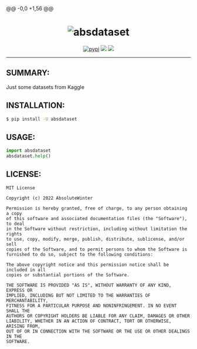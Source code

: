 @@ -0,0 +1,56 @@
<div align="center">
	<h1 align="center">
		<img src="https://github.com/AbsoluteWinter/AbsoluteWinter.github.io/blob/main/absdataset/images/repository-image-crop.png?raw=true" alt="absdataset"/>
	</h1>
	<p align="center">
		<a href="https://pypi.org/project/absdataset/"><img src="https://img.shields.io/pypi/dm/absdataset?style=flat-square" alt="pypi"/></a>
		<a href="https://pypi.org/project/absdataset/"><img src="https://img.shields.io/pypi/v/absdataset?style=flat-square" /></a>
		<a><img src="https://img.shields.io/badge/license-MIT-blue?style=flat-square" /></a>
	</p>
</div>


---

## **SUMMARY:**

Just some datasets from Kaggle

## **INSTALLATION:**

```bash
$ pip install -U absdataset
```

## **USAGE:**

```python
import absdataset
absdataset.help()
```

## **LICENSE:**

```
MIT License

Copyright (c) 2022 AbsoluteWinter

Permission is hereby granted, free of charge, to any person obtaining a copy
of this software and associated documentation files (the "Software"), to deal
in the Software without restriction, including without limitation the rights
to use, copy, modify, merge, publish, distribute, sublicense, and/or sell
copies of the Software, and to permit persons to whom the Software is
furnished to do so, subject to the following conditions:

The above copyright notice and this permission notice shall be included in all
copies or substantial portions of the Software.

THE SOFTWARE IS PROVIDED "AS IS", WITHOUT WARRANTY OF ANY KIND, EXPRESS OR
IMPLIED, INCLUDING BUT NOT LIMITED TO THE WARRANTIES OF MERCHANTABILITY,
FITNESS FOR A PARTICULAR PURPOSE AND NONINFRINGEMENT. IN NO EVENT SHALL THE
AUTHORS OR COPYRIGHT HOLDERS BE LIABLE FOR ANY CLAIM, DAMAGES OR OTHER
LIABILITY, WHETHER IN AN ACTION OF CONTRACT, TORT OR OTHERWISE, ARISING FROM,
OUT OF OR IN CONNECTION WITH THE SOFTWARE OR THE USE OR OTHER DEALINGS IN THE
SOFTWARE.
```
